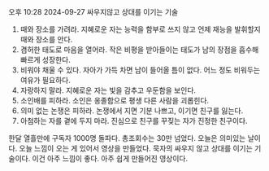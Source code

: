 오후 10:28 2024-09-27
싸우지않고
상대를
이기는 기술
1. 때와 장소를 가려라.
지혜로운 자는 능력을 함부로 쓰지 않고 언제 재능을 발휘할지
때와 장소를 안다.
2. 겸허한 태도로 마음을 열어라.
작은 비평을 받아들이는 태도가 남의 장점을 흡수해 
빠르게 성장한다. 
3. 비워야 채울 수 있다.
자아가 가득 차면 남이 들어올 틈이 없다. 
어느 정도 비워두는 여유가 필요하다.
4. 자랑하지 말라.
지혜로운 자는 빛을 감추고 우둔함을 보인다.
5. 소인배를 피하라.
소인은 옹졸함으로 평생 다른 사람을 괴롭힌다. 
6. 의미 없는 논쟁은 피하라.
논쟁에서 지면 기분 나쁘고, 이기면 친구를 잃는다.
7. 아첨하는 자를 곁에 두지 마라.
진심으로 친구를 꾸짖는 자가 진정한 친구이다. 

한달 열흘만에 구독자 1000명 돌파다. 총조회수는 30만 넘었다.
오늘은 의미있는 날이다.
오늘 느낌이 오는 게 있어서 영상을 만들었다. 묵자의 싸우지 않고 상대를 이기는 기술이다.
이건 아주 느낌이 좋다. 아주 쉽게 만들어진 영상이다.

